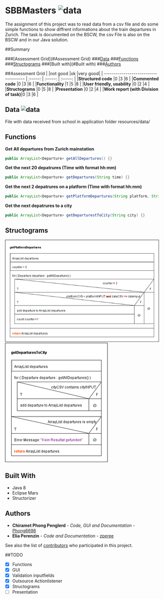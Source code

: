 # SBBMasters ![data](https://img.shields.io/badge/Status-development-orange.svg)
The assignment of this project was to read data from a csv file and do some simple functions to show diffrent informations about the train departures in Zurich. The task is documented on the BSCW, the csv File is also on the BSCW and in our Java solution. 

##Summary

###[Assessment Grid](#Assessment Grid)
###[Data](#Data)
###[Functions](#Functions)
###[Structograms](#Structograms)
###[Built with](#Built with)
###[Authors](#Authors)


##Assessment Grid
|                                       |not good |ok       |very good|
| ------------------------------------- | :-----: | :-----: | :-----: |
|**Structured code**                    |0        |3        |6        |
|**Commented code**                     |0        |3        |6        |
|**Functionality**                      |1        |5        |8        |
|**User friendly, usability**           |0        |2        |4        |
|**Structograms**                       |0        |5        |8        |
|**Presentation**                       |0        |2        |4        |
|**Work report (with Division of task)**|0        |3        |6        |


## Data ![data](https://img.shields.io/badge/data-abfahrten__zhb.csv-green.svg)

File with data received from school in application folder resources/data/

## Functions
**Get All departures from Zurich mainstation**
```java
public ArrayList<Departure> getAllDepartures() {}
```
**Get the next 20 depatrures (Time with format hh:mm)**
```java
public ArrayList<Departure> getDepartures(String time) {}
```
**Get the next 2 depatrures on a platform (Time with format hh:mm)**
```java
public ArrayList<Departure> getPlatformDepartures(String platform, String time) {}
```
**Get the next depatrures to a city**
```java
public ArrayList<Departure> getDeparturestToCity(String city) {}
```

## Structograms

![getPlatformDepartures](/resources/structograms/getPlatformDepartures.png)
![getDeparturesToCity](/resources/structograms/getDeparturesToCity.png)

## Built With

* Java 8 
* Eclipse Mars
* Structorizer

## Authors

* **Chiramet Phong Penglerd** - *Code, GUI and Documentation* - [Phong6698](https://github.com/Phong6698)
* **Elia Perenzin** - *Code and Documentation* - [zperee](https://github.com/zperee)

See also the list of [contributors](https://github.com/MastersProjects/SBBMasters/graphs/contributors) who participated in this project.

##TODO
- [x] Functions
- [x] GUI
- [x] Validation inputfields
- [x] Outsource Actionlistener
- [x] Structograms
- [ ] Presentation

